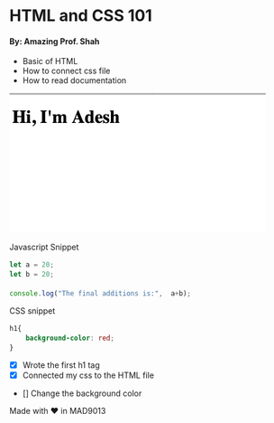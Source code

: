# HTML and CSS 101

#### By: Amazing Prof. Shah

* Basic of HTML
* How to connect css file
* How to read documentation

![alt](img/htmlandcss.png)

Javascript Snippet

``` javascript
let a = 20;
let b = 20;

console.log("The final additions is:",  a+b);

```
CSS snippet
``` css
h1{
    background-color: red;
}
```

- [x] Wrote the first h1 tag
- [x] Connected my css to the HTML file
- [] Change the background color



Made with :heart: in MAD9013